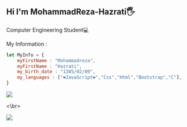 ## Hi I'm MohammadReza-Hazrati🖐
Computer Engineering Student💻

My Information : 
```JavaScript
let MyInfo = {
    myFirstName : "Mohammadreza",
    myFirstName : "Hazrati",
    my_birth_date : "1385/02/09",
    my_languages : ["❤JavaScript❤","Css","Html","Bootstrap","C"],
}
```
![](https://img.shields.io/github/commit-activity/m/SIR-MRH2006/std-grade-system-c)

<\br>

![](https://github-readme-stats.vercel.app/api?username=SIR-MRH2006&show_icons=true&theme=radical)
